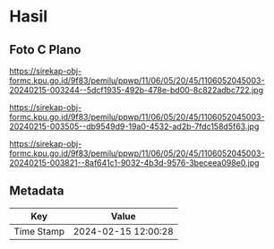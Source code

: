 # Hasil

## Foto C Plano

https://sirekap-obj-formc.kpu.go.id/9f83/pemilu/ppwp/11/06/05/20/45/1106052045003-20240215-003244--5dcf1935-492b-478e-bd00-8c822adbc722.jpg

https://sirekap-obj-formc.kpu.go.id/9f83/pemilu/ppwp/11/06/05/20/45/1106052045003-20240215-003505--db9549d9-19a0-4532-ad2b-7fdc158d5f63.jpg

https://sirekap-obj-formc.kpu.go.id/9f83/pemilu/ppwp/11/06/05/20/45/1106052045003-20240215-003821--8af641c1-9032-4b3d-9576-3beceea098e0.jpg


## Metadata

| Key        | Value               |
| ---------- | ------------------- |
| Time Stamp | 2024-02-15 12:00:28 |



